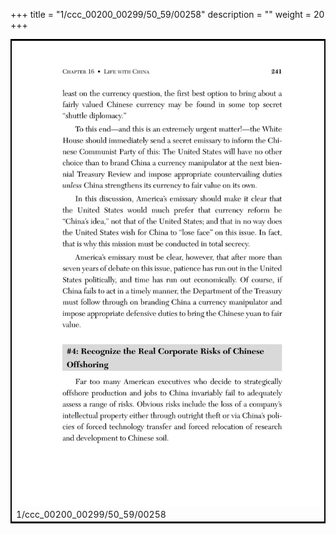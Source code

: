 +++
title = "1/ccc_00200_00299/50_59/00258"
description = ""
weight = 20
+++

<table style="border:2px solid black;max-width:800px;max-height:800px;" 
><tr><td>
<img class="center-fit-jpg"
src="/jpg_/out_jpg_dbc_258.jpg">
1/ccc_00200_00299/50_59/00258
</img></td></tr></table>
